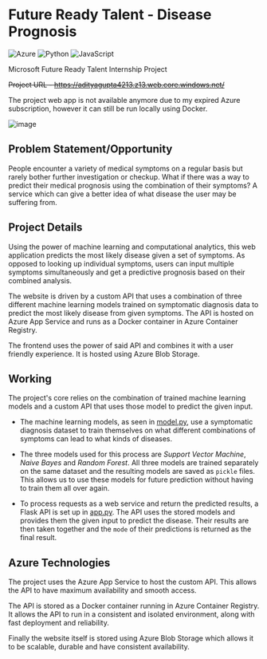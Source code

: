 # Future Ready Talent - Disease Prognosis
![Azure](https://img.shields.io/badge/azure-%230072C6.svg?style=for-the-badge&logo=microsoftazure&logoColor=white) ![Python](https://img.shields.io/badge/python-3670A0?style=for-the-badge&logo=python&logoColor=ffdd54) ![JavaScript](https://img.shields.io/badge/javascript-%23323330.svg?style=for-the-badge&logo=javascript&logoColor=%23F7DF1E)

Microsoft Future Ready Talent Internship Project

~~Project URL - https://adityagupta4213.z13.web.core.windows.net/~~

The project web app is not available anymore due to my expired Azure subscription, however it can still be run locally using Docker. 

![image](https://user-images.githubusercontent.com/19838832/160603066-4da09cf1-66bd-4d27-8745-0e3f5e5e4582.png)


## Problem Statement/Opportunity
People encounter a variety of medical symptoms on a regular basis but rarely bother further investigation or checkup. What if there was a way to predict their medical prognosis using the combination of their symptoms? A service which can give a better idea of what disease the user may be suffering from.

## Project Details 

Using the power of machine learning and computational analytics, this web application predicts the most likely disease given a set of symptoms. As opposed to looking up individual symptoms, users can input multiple symptoms simultaneously and get a predictive prognosis based on their combined analysis. 

The website is driven by a custom API that uses a combination of three different machine learning models trained on symptomatic diagnosis data to predict the most likely disease from given symptoms. The API is hosted on Azure App Service and runs as a Docker container in Azure Container Registry.

The frontend uses the power of said API and combines it with a user friendly experience. It is hosted using Azure Blob Storage.

## Working 

The project's core relies on the combination of trained machine learning models and a custom API that uses those model to predict the given input. 

- The machine learning models, as seen in [model.py](https://github.com/adityagupta4213/FRT-Disease-Prognosis/blob/main/model.py), use a symptomatic diagnosis dataset to train themselves on what different combinations of symptoms can lead to what kinds of diseases.

- The three models used for this process are *Support Vector Machine*, *Naive Bayes* and *Random Forest*. All three models are trained separately on the same dataset and the resulting models are saved as `pickle` files. This allows us to use these models for future prediction without having to train them all over again. 

- To process requests as a web service and return the predicted results, a Flask API is set up in [app.py](https://github.com/adityagupta4213/FRT-Disease-Prognosis/blob/main/app.py). The API uses the stored models and provides them the given input to predict the disease. Their results are then taken together and the `mode` of their predictions is returned as the final result. 

## Azure Technologies

The project uses the Azure App Service to host the custom API. This allows the API to have maximum availability and smooth access. 

The API is stored as a Docker container running in Azure Container Registry. It allows the API to run in a consistent and isolated environment, along with fast deployment and reliability. 

Finally the website itself is stored using Azure Blob Storage which allows it to be scalable, durable and have consistent availability.
